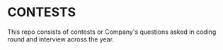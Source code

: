 # CONTESTS

 This repo consists of contests or Company's questions asked in coding round and interview across the year.
